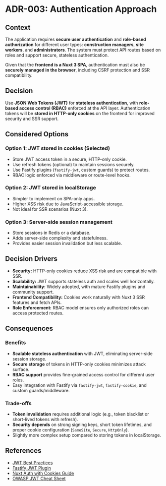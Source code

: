 # ADR-003: Authentication Approach

## Context

The application requires **secure user authentication** and **role-based authorization** for different user types: **construction managers**, **site workers**, and **administrators**. The system must protect API routes based on roles and support secure, stateless authentication.

Given that the **frontend is a Nuxt 3 SPA**, authentication must also be **securely managed in the browser**, including CSRF protection and SSR compatibility.

## Decision

Use **JSON Web Tokens (JWT)** for **stateless authentication**, with **role-based access control (RBAC)** enforced at the API layer.
Authentication tokens will be **stored in HTTP-only cookies** on the frontend for improved security and SSR support.

## Considered Options

### Option 1: JWT stored in cookies (Selected)

* Store JWT access token in a secure, HTTP-only cookie.
* Use refresh tokens (optional) to maintain sessions securely.
* Use Fastify plugins (`fastify-jwt`, custom guards) to protect routes.
* RBAC logic enforced via middleware or route-level hooks.

### Option 2: JWT stored in localStorage

* Simpler to implement on SPA-only apps.
* Higher XSS risk due to JavaScript-accessible storage.
* Not ideal for SSR scenarios (Nuxt 3).

### Option 3: Server-side session management

* Store sessions in Redis or a database.
* Adds server-side complexity and statefulness.
* Provides easier session invalidation but less scalable.

## Decision Drivers

* **Security:** HTTP-only cookies reduce XSS risk and are compatible with SSR.
* **Scalability:** JWT supports stateless auth and scales well horizontally.
* **Maintainability:** Widely adopted, with mature Fastify plugins and community support.
* **Frontend Compatibility:** Cookies work naturally with Nuxt 3 SSR features and fetch APIs.
* **Role Enforcement:** RBAC model ensures only authorized roles can access protected routes.

## Consequences

### Benefits

* **Scalable stateless authentication** with JWT, eliminating server-side session storage.
* **Secure storage** of tokens in HTTP-only cookies minimizes attack surface.
* **RBAC support** provides fine-grained access control for different user roles.
* Easy integration with Fastify via `fastify-jwt`, `fastify-cookie`, and custom guards/middleware.

### Trade-offs

* **Token invalidation** requires additional logic (e.g., token blacklist or short-lived tokens with refresh).
* **Security depends** on strong signing keys, short token lifetimes, and proper cookie configuration (`SameSite`, `Secure`, `HttpOnly`).
* Slightly more complex setup compared to storing tokens in localStorage.

## References

* [JWT Best Practices](https://auth0.com/blog/refresh-tokens-what-are-they-and-when-to-use-them/)
* [Fastify JWT Plugin](https://github.com/fastify/fastify-jwt)
* [Nuxt Auth with Cookies Guide](https://nuxt.com/docs/api/composables/use-cookie)
* [OWASP JWT Cheat Sheet](https://cheatsheetseries.owasp.org/cheatsheets/JSON_Web_Token_for_Java_Cheat_Sheet.html)
